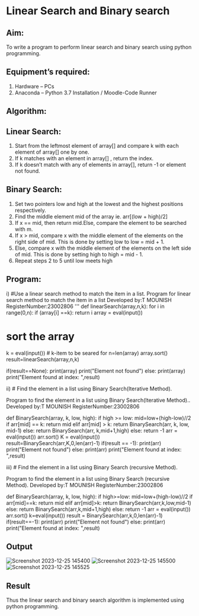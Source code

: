 # Linear Search and Binary search
## Aim:
To write a program to perform linear search and binary search using python programming.
## Equipment’s required:
1.	Hardware – PCs
2.	Anaconda – Python 3.7 Installation / Moodle-Code Runner
## Algorithm:
## Linear Search:
1.	Start from the leftmost element of array[] and compare k with each element of array[] one by one.
2.	If k matches with an element in array[] , return the index.
3.	If k doesn’t match with any of elements in array[], return -1 or element not found.
## Binary Search:
1.	Set two pointers low and high at the lowest and the highest positions respectively.
2.	Find the middle element mid of the array ie. arr[(low + high)/2]
3.	If x == mid, then return mid.Else, compare the element to be searched with m.
4.	If x > mid, compare x with the middle element of the elements on the right side of mid. This is done by setting low to low = mid + 1.
5.	Else, compare x with the middle element of the elements on the left side of mid. This is done by setting high to high = mid - 1.
6.	Repeat steps 2 to 5 until low meets high
## Program:
i)	#Use a linear search method to match the item in a list.
Program for linear search method to match the item in a list
Developed by:T MOUNISH
RegisterNumber:23002806 
'''
def linearSearch(array,n,k):
    for i in range(0,n):
        if (array[i]  ==k):
            return i
array = eval(input())
# sort the array
k = eval(input()) # k-item to be seared for
n=len(array)
array.sort()
result=linearSearch(array,n,k)

if(result==None):
    print(array)
    print("Element not found")
else:
    print(array)
    print("Element found at index: ",result)




ii)	# Find the element in a list using Binary Search(Iterative Method).

Program to find the element in a list using Binary Search(Iterative Method)..
Developed by:T MOUNISH
RegisterNumber:23002806 

def BinarySearch(array, k, low, high):
    if high >= low:
        mid=low+(high-low)//2
        if arr[mid] == k:
            return mid
        elif arr[mid] > k:
            return BinarySearch(arr, k, low, mid-1)
        else:
            return BinarySearch(arr, k,mid+1,high)
    else:
        return -1
arr = eval(input())
arr.sort()
K = eval(input())
result=BinarySearch(arr,K,0,len(arr)-1)
if(result == -1):
    print(arr)
    print("Element not found")
else:
    print(arr)
    print("Element found at index: ",result)

iii)	# Find the element in a list using Binary Search (recursive Method).

Program to find the element in a list using Binary Search (recursive Method).
Developed by:T MOUNISH
RegisterNumber:23002806 

def BinarySearch(array, k, low, high):
    if high>=low:
        mid=low+(high-low)//2
        if arr[mid]==k:
            return mid
        elif arr[mid]>k:
            return BinarySearch(arr,k,low,mid-1)
        else:
            return BinarySearch(arr,k,mid+1,high)
    else:
         return -1
arr = eval(input())
arr.sort()
k=eval(input())
result = BinarySearch(arr,k,0,len(arr)-1)
if(result==-1):
    print(arr)
    print("Element not found")
else:
    print(arr)
    print("Element found at index: ",result)





## Output

![Screenshot 2023-12-25 145400](https://github.com/MounishT/Search-Algorithm/assets/138955798/25ec3c4f-6c2b-44bb-aa85-a3ea905873a4)
![Screenshot 2023-12-25 145500](https://github.com/MounishT/Search-Algorithm/assets/138955798/8a62a3cf-c1ce-4547-8ec9-b467fe9948a6)
![Screenshot 2023-12-25 145525](https://github.com/MounishT/Search-Algorithm/assets/138955798/7864557a-61ef-4c5b-8bd4-bbbdc5390b51)



## Result
Thus the linear search and binary search algorithm is implemented using python programming.
